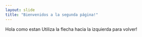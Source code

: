 ```yaml
---
layout: slide
title: "Bienvenidos a la segunda página!"
---
```

Hola como estan
Utiliza la flecha hacia la izquierda para volver!

